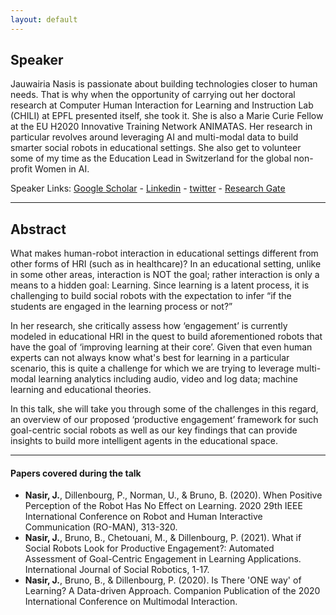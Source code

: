 ```yaml
---
layout: default
---
```

## Speaker

Jauwairia Nasis is passionate about building technologies closer to human needs. That is why when the opportunity of carrying out her doctoral research at Computer Human Interaction for Learning and Instruction Lab (CHILI) at EPFL presented itself, she took it. She is also a Marie Curie Fellow at the EU H2020 Innovative Training Network ANIMATAS. Her research in particular revolves around leveraging AI and multi-modal data to build smarter social robots in educational settings. She also get to volunteer some of my time as the Education Lead in Switzerland for the global non-profit Women in AI.  



Speaker Links: [Google Scholar](https://scholar.google.ch/citations?user=y9CqzOMAAAAJ&hl=en) - [Linkedin](https://www.linkedin.com/in/jauwairia-nasir-4240a339/) - [twitter](https://twitter.com/jauwairia_nasir) - [Research Gate](https://www.researchgate.net/profile/Jauwairia-Nasir)


---

## Abstract
What makes human-robot interaction in educational
 settings different from other forms of HRI (such as in healthcare)? In an educational setting, unlike in some other areas, interaction is NOT the goal; rather interaction is only a means to a hidden goal: Learning. Since learning is a latent process, it is challenging to build social robots with the expectation to infer “if the students are engaged in the learning process or not?”

In her research, she critically assess how ‘engagement’ is currently modeled in educational HRI in the quest to build aforementioned robots that have the goal of ‘improving learning at their core’. Given that even human experts can not always know what's best for learning in a particular scenario, this is quite a challenge for which we are trying to leverage multi-modal learning analytics including audio, video and log data; machine learning and educational theories. 

In this talk, she will take you through some of the challenges in this regard, an overview of our proposed ‘productive engagement’ framework for such goal-centric social robots as well as our key findings that can provide insights to build more intelligent agents in the educational space. 

---

#### Papers covered during the talk
* **Nasir, J.**, Dillenbourg, P., Norman, U., & Bruno, B. (2020). When Positive Perception of the Robot Has No Effect on Learning. 2020 29th IEEE International Conference on Robot and Human Interactive Communication (RO-MAN), 313-320.
* **Nasir, J.**, Bruno, B., Chetouani, M., & Dillenbourg, P. (2021). What if Social Robots Look for Productive Engagement?: Automated Assessment of Goal-Centric Engagement in Learning Applications. International Journal of Social Robotics, 1-17.
* **Nasir, J.**, Bruno, B., & Dillenbourg, P. (2020). Is There 'ONE way' of Learning? A Data-driven Approach. Companion Publication of the 2020 International Conference on Multimodal Interaction.
